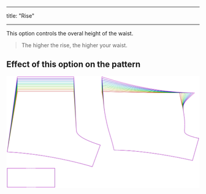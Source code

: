 ***

title: "Rise"

***

This option controls the overal height of the waist.

> The higher the rise, the higher your waist.

## Effect of this option on the pattern

![This image shows the effect of this option by superimposing several variants that have a different value for this option](shin_rise_sample.svg "Effect of this option on the pattern")

